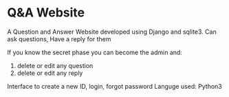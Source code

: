 # Q&A Website
A Question and Answer Website developed using Django and sqlite3.
Can ask questions, Have a reply for them

If you know the secret phase you can become the admin and:
1. delete or edit any question
2. delete or edit any reply

Interface to create a new ID, login, forgot password
Languge used: Python3
